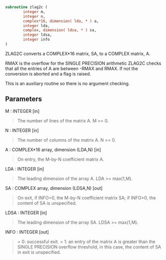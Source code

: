 ```fortran
subroutine zlag2c (
        integer m,
        integer n,
        complex*16, dimension( lda, * ) a,
        integer lda,
        complex, dimension( ldsa, * ) sa,
        integer ldsa,
        integer info
)
```

ZLAG2C converts a COMPLEX\*16 matrix, SA, to a COMPLEX matrix, A.

RMAX is the overflow for the SINGLE PRECISION arithmetic
ZLAG2C checks that all the entries of A are between -RMAX and
RMAX. If not the conversion is aborted and a flag is raised.

This is an auxiliary routine so there is no argument checking.

## Parameters
M : INTEGER [in]
> The number of lines of the matrix A.  M >= 0.

N : INTEGER [in]
> The number of columns of the matrix A.  N >= 0.

A : COMPLEX\*16 array, dimension (LDA,N) [in]
> On entry, the M-by-N coefficient matrix A.

LDA : INTEGER [in]
> The leading dimension of the array A.  LDA >= max(1,M).

SA : COMPLEX array, dimension (LDSA,N) [out]
> On exit, if INFO=0, the M-by-N coefficient matrix SA; if
> INFO>0, the content of SA is unspecified.

LDSA : INTEGER [in]
> The leading dimension of the array SA.  LDSA >= max(1,M).

INFO : INTEGER [out]
> = 0:  successful exit.
> = 1:  an entry of the matrix A is greater than the SINGLE
> PRECISION overflow threshold, in this case, the content
> of SA in exit is unspecified.
